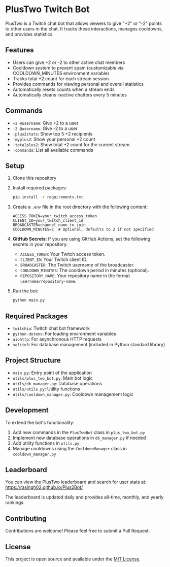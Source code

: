 # PlusTwo Twitch Bot

PlusTwo is a Twitch chat bot that allows viewers to give "+2" or "-2" points to other users in the chat. It tracks these interactions, manages cooldowns, and provides statistics.

## Features

- Users can give +2 or -2 to other active chat members
- Cooldown system to prevent spam (customizable via COOLDOWN_MINUTES environment variable)
- Tracks total +2 count for each stream session
- Provides commands for viewing personal and overall statistics
- Automatically resets counts when a stream ends
- Automatically cleans inactive chatters every 5 minutes

## Commands

- `+2 @username`: Give +2 to a user
- `-2 @username`: Give -2 to a user
- `!plus2stats`: Show top 5 +2 recipients
- `!myplus2`: Show your personal +2 count
- `!totalplus2`: Show total +2 count for the current stream
- `!commands`: List all available commands

## Setup

1. Clone this repository
2. Install required packages:
   ```bash
   pip install -r requirements.txt
   ```
3. Create a `.env` file in the root directory with the following content:
   ```env
   ACCESS_TOKEN=your_twitch_access_token
   CLIENT_ID=your_twitch_client_id
   BROADCASTER=channel_name_to_join
   COOLDOWN_MINUTES=2  # Optional, defaults to 2 if not specified
   ```
4. **GitHub Secrets**: If you are using GitHub Actions, set the following secrets in your repository:
   - `ACCESS_TOKEN`: Your Twitch access token.
   - `CLIENT_ID`: Your Twitch client ID.
   - `BROADCASTER`: The Twitch username of the broadcaster.
   - `COOLDOWN_MINUTES`: The cooldown period in minutes (optional).
   - `REPOSITORY_NAME`: Your repository name in the format `username/repository-name`.

5. Run the bot:
   ```bash
   python main.py
   ```

## Required Packages

- `twitchio`: Twitch chat bot framework
- `python-dotenv`: For loading environment variables
- `aiohttp`: For asynchronous HTTP requests
- `sqlite3`: For database management (included in Python standard library)

## Project Structure

- `main.py`: Entry point of the application
- `utils/plus_two_bot.py`: Main bot logic
- `utils/db_manager.py`: Database operations
- `utils/utils.py`: Utility functions
- `utils/cooldown_manager.py`: Cooldown management logic

## Development

To extend the bot's functionality:

1. Add new commands in the `PlusTwoBot` class in `plus_two_bot.py`
2. Implement new database operations in `db_manager.py` if needed
3. Add utility functions in `utils.py`
4. Manage cooldowns using the `CooldownManager` class in `cooldown_manager.py`

## Leaderboard

You can view the PlusTwo leaderboard and search for user stats at:
https://rasingh02.github.io/Plus2Bot/

The leaderboard is updated daily and provides all-time, monthly, and yearly rankings.

## Contributing

Contributions are welcome! Please feel free to submit a Pull Request.

## License

This project is open source and available under the [MIT License](LICENSE).